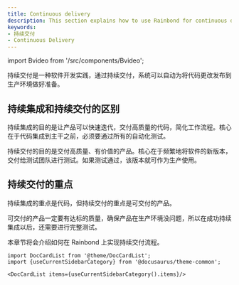 ```yaml
---
title: Continuous delivery
description: This section explains how to use Rainbond for continuous delivery
keywords:
- 持续交付
- Continuous Delivery
---
```


import Bvideo from '/src/components/Bvideo';

<Bvideo src="//player.bilibili.com/player.html?aid=436800242&bvid=BV1uj411N7Vy&cid=1005268829&page=1" />

持续交付是一种软件开发实践，通过持续交付，系统可以自动为将代码更改发布到生产环境做好准备。 

## 持续集成和持续交付的区别

持续集成的目的是让产品可以快速迭代，交付高质量的代码，简化工作流程。核心在于代码集成到主干之前，必须要通过所有的自动化测试。

持续交付的目的是交付高质量、有价值的产品。核心在于频繁地将软件的新版本，交付给测试团队进行测试。如果测试通过，该版本就可作为生产使用。

## 持续交付的重点

持续集成的重点是代码，但持续交付的重点是可交付的产品。

可交付的产品一定要有达标的质量，确保产品在生产环境没问题，所以在成功持续集成以后，还需要进行完整测试。

本章节将会介绍如何在 Rainbond 上实现持续交付流程。

```mdx-code-block
import DocCardList from '@theme/DocCardList';
import {useCurrentSidebarCategory} from '@docusaurus/theme-common';

<DocCardList items={useCurrentSidebarCategory().items}/>
```
